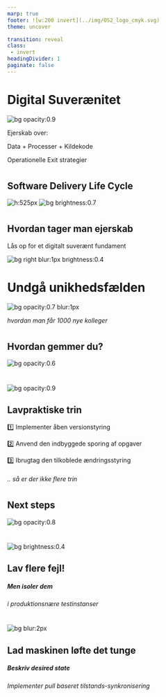 ```yaml
---
marp: true
footer: ![w:200 invert](../img/OS2_logo_cmyk.svg)
theme: uncover

transition: reveal
class: 
 - invert
headingDivider: 1
paginate: false
---
```

# Digital **Suverænitet**
![bg opacity:0.9](https://images.pexels.com/photos/18510485/pexels-photo-18510485.jpeg)

Ejerskab over:

Data + Processer + Kildekode

Operationelle Exit strategier

# 
## **Software** Delivery Life Cycle
![h:525px](https://raw.githubusercontent.com/janhalen/os2-slides/main/docs/image/Digital_suver%C3%A6nitet/Software-flow-2025-06-19-061218.svg)
![bg brightness:0.7](https://images.pexels.com/photos/13027585/pexels-photo-13027585.jpeg)
<!-- Blød intro - Bestanddele i at en applikation bliver til. Der er en forsimplet fremstilling baseret på manglende eller glemt indsigt-->


# 
## Hvordan tager man ejerskab
Lås op for et digitalt suverænt fundament 

![bg right blur:1px brightness:0.4](https://images.pexels.com/photos/5474292/pexels-photo-5474292.jpeg)
<!-- Det er vigtigt at tage ejerskab med udgangspunkt i fundamentet og ikke blot den brugervendte applikation eller værktøjsstack>

#
![bg brightness:0.4](https://images.pexels.com/photos/3735202/pexels-photo-3735202.jpeg)

> _...the perception of uniqueness causes managers to think there’s nothing to learn from other projects, which leads them to underestimate risk, make poor decisions, and blow through budgets and schedules_

<!-- _footer: _Flyvbjerg, Bent, et al. "The Uniqueness Trap." Harvard Business Review, Mar.–Apr. 2025_ -->

#  Undgå **unikhedsfælden**
![bg opacity:0.7  blur:1px](https://images.unsplash.com/photo-1570036322622-a2858047b011)

 _hvordan man får 1000 nye kolleger_

 <!-- Versionsstyring 
###### _men der skal bruges tid på at finde det og genbruge det_

###### Til gengæld får i resilient fælles vedligehold.
-->

#
## Hvordan **gemmer** du?
![bg opacity:0.6](https://images.pexels.com/photos/9227686/pexels-photo-9227686.jpeg)
<!-- Versionsstyring -->

<!-- Dether er nyt
 Tænk i proaktive baner ikke reaktive mønstre
Specialiser dig i det du interesserer dig for  -->

# 
![bg opacity:0.9](https://images.unsplash.com/photo-1617840260124-60caada94ac6)
## **Lavpraktiske** trin
 
1️⃣ Implementer åben versionstyring

2️⃣ Anvend den indbyggede sporing af opgaver

3️⃣ Ibrugtag den tilkoblede ændringsstyring

###### .. _så er der ikke flere trin_

#
## Next **steps**
![bg opacity:0.8](https://images.unsplash.com/photo-1516490180331-c4490d1ab5e5)



#
![bg brightness:0.4](https://images.pexels.com/photos/64149/crash-accident-collision-automobiles-64149.jpeg)
## Lav flere fejl!
##### Men **isoler** dem
###### _i produktionsnære testinstanser_
<!--Testmiljøer
Fjern risikoen forbundet med fejl via isolation i produktionsnære testmiljøer
*Test i sikre omgivelser, så fejl ikke påvirker drift.*
Tal om fejlene og lær af dem
*Skab en kultur hvor fejl ses som læring, ikke som fiasko.*
-->
#
<!-- _header: Operator Pattern -->

![bg blur:2px](https://images.unsplash.com/photo-1556075798-4825dfaaf498)
## Lad **maskinen** løfte det tunge
##### Beskriv desired state
###### Implementer pull baseret tilstands-synkronisering 
<!--- Operator pattern---> 
